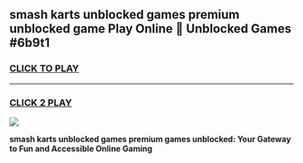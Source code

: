 
## smash karts unblocked games premium unblocked game Play Online 👋 Unblocked Games #6b9t1
<h3>
<a href="https://premium.freeplayer.one?title=smash_karts_unblocked_games_premium&ref=21F">CLICK TO PLAY</a></h3>
<hr>

<h3>
<a href="https://premium.freeplayer.one?title=smash_karts_unblocked_games_premium&ref=21F">CLICK 2 PLAY</a>
  
</h3>

<a href="https://premium.freeplayer.one?title=smash_karts_unblocked_games_premium&ref=21F/"><img src="https://clearcache.store/games.png"></a>


**smash karts unblocked games premium games unblocked: Your Gateway to Fun and Accessible Online Gaming**
